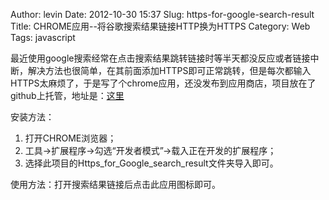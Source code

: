 Author: levin
Date: 2012-10-30 15:37
Slug: https-for-google-search-result
Title: CHROME应用--将谷歌搜索结果链接HTTP换为HTTPS
Category: Web
Tags: javascript

最近使用google搜索经常在点击搜索结果跳转链接时等半天都没反应或者链接中断，解决方法也很简单，在其前面添加HTTPS即可正常跳转，但是每次都输入HTTPS太麻烦了，于是写了个chrome应用，还没发布到应用商店，项目放在了github上托管，地址是：<!-- more --><a href="https://github.com/levinxo/https_for_google_search_result" rel="nofollow">这里</a>

安装方法：

1. 打开CHROME浏览器；
2. 工具-&gt;扩展程序-&gt;勾选“开发者模式”-&gt;载入正在开发的扩展程序；
3. 选择此项目的Https\_for\_Google\_search\_result文件夹导入即可。

使用方法：打开搜索结果链接后点击此应用图标即可。
